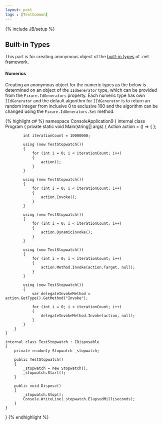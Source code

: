 ```yaml
---
layout: post
tags : [TestCommon]
---
```

{% include JB/setup %}

Built-in Types
--------------
This part is for creating anonymous object of the [built-in types][] of .net framework.

#### Numerics ####
Creating an anonymous object for the numeric types as the below is determined
on an object of the `IIdGenerator` type,
which can be provided from the `Fixure.IdGenerators` property.
Each numeric type has own `IIdGenerator`
and the default algorithm for `IIdGenerator` is to return an random integer from inclusive 0 to exclusive 100
and the algorithm can be changed using the `Fixure.IdGenerators.Set` method.

{% highlight c# %}
namespace ConsoleApplication9
{
    internal class Program
    {
        private static void Main(string[] args)
        {
            Action action = () => { };

            int iterationCount = 10000000;

            using (new TestStopwatch())
            {
                for (int i = 0; i < iterationCount; i++)
                {
                    action();
                }
            }

            using (new TestStopwatch())
            {
                for (int i = 0; i < iterationCount; i++)
                {
                    action.Invoke();
                }
            }

            using (new TestStopwatch())
            {
                for (int i = 0; i < iterationCount; i++)
                {
                    action.DynamicInvoke();
                }
            }

            using (new TestStopwatch())
            {
                for (int i = 0; i < iterationCount; i++)
                {
                    action.Method.Invoke(action.Target, null);
                }
            }

            using (new TestStopwatch())
            {
                var delegateInvokeMethod = action.GetType().GetMethod("Invoke");

                for (int i = 0; i < iterationCount; i++)
                {
                    delegateInvokeMethod.Invoke(action, null);
                }
            }
        }
    }

    internal class TestStopwatch : IDisposable
    {
        private readonly Stopwatch _stopwatch;

        public TestStopwatch()
        {
            _stopwatch = new Stopwatch();
            _stopwatch.Start();
        }

        public void Dispose()
        {
            _stopwatch.Stop();
            Console.WriteLine(_stopwatch.ElapsedMilliseconds);
        }
    }
}
{% endhighlight %}

[Built-in types]: http://msdn.microsoft.com/en-us/library/ya5y69ds(v=vs.80).aspx
[Moq]: http://code.google.com/p/moq/

